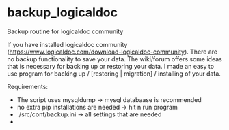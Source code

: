 # backup_logicaldoc
Backup routine for logicaldoc community

If you have installed logicaldoc community (https://www.logicaldoc.com/download-logicaldoc-community). There are no backup functionality to save your data. 
The wiki/forum offers some ideas that is necessary for backing up or restoring your data. 
I made an easy to use program for backing up / [restoring | migration] / installing of your data.

Requirements:
- The script uses mysqldump -> mysql databaase is recommended
- no extra pip installations are needed -> hit n run program
- ./src/conf/backup.ini -> all settings that are needed
- 